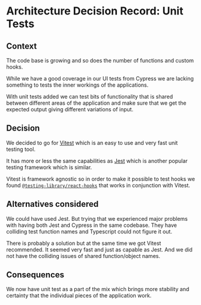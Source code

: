 # Architecture Decision Record: Unit Tests

## Context

The code base is growing and so does the number of functions and custom hooks.

While we have a good coverage in our UI tests from Cypress we are lacking
something to tests the inner workings of the applications.

With unit tests added we can test bits of functionality that is shared
between different areas of the application and make sure that we get the
expected output giving different variations of input.

## Decision

We decided to go for [Vitest](https://vitest.dev/) which is an easy to use and
very fast unit testing tool.

It has more or less the same capabilities as [Jest](https://jestjs.io/)
which is another popular testing framework which is similar.

Vitest is framework agnostic so in order to make it possible to test hooks
we found [`@testing-library/react-hooks`](https://react-hooks-testing-library.com/)
that works in conjunction with Vitest.

## Alternatives considered

We could have used Jest. But trying that we experienced major problems
with having both Jest and Cypress in the same codebase.
They have colliding test function names and Typescript could not figure it out.

There is probably a solution but at the same time we got Vitest recommended.
It seemed very fast and just as capable as Jest. And we did not have the
colliding issues of shared function/object names.

## Consequences

We now have unit test as a part of the mix which brings more stability
and certainty that the individual pieces of the application work.
